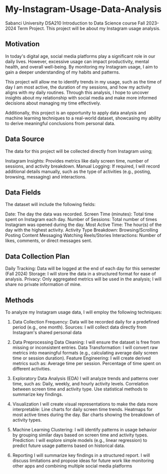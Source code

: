 # My-Instagram-Usage-Data-Analysis
Sabanci University DSA210 Introduction to Data Science course Fall 2023-2024 Term Project.
This project will be about my Instagram usage analysis.

## Motivation
In today's digital age, social media platforms play a significant role in our daily lives. However, excessive usage can impact productivity, mental health, and overall well-being. By monitoring my Instagram usage, I aim to gain a deeper understanding of my habits and patterns.

This project will allow me to identify trends in my usage, such as the time of day I am most active, the duration of my sessions, and how my activity aligns with my daily routines. Through this analysis, I hope to uncover insights about my relationship with social media and make more informed decisions about managing my time effectively.

Additionally, this project is an opportunity to apply data analysis and machine learning techniques to a real-world dataset, showcasing my ability to derive meaningful conclusions from personal data.


## Data Source
The data for this project will be collected directly from Instagram using;

Instagram Insights: Provides metrics like daily screen time, number of sessions, and activity breakdown.
Manual Logging: If required, I will record additional details manually, such as the type of activities (e.g., posting, browsing, messaging) and interactions.

## Data Fields

The dataset will include the following fields:

Date: The day the data was recorded.
Screen Time (minutes): Total time spent on Instagram each day.
Number of Sessions: Total number of times Instagram was opened during the day.
Most Active Time: The hour(s) of the day with the highest activity.
Activity Type Breakdown:
Browsing/Scrolling
Posting Content
Messaging
Watching Reels/Stories
Interactions:
Number of likes, comments, or direct messages sent.


## Data Collection Plan

Daily Tracking: Data will be logged at the end of each day for this semester (Fall 2024)
Storage: I will store the data in a structured format for ease of analysis.
Privacy: Only aggregated metrics will be used in the analysis; I will share no private information of mine.


## Methods
To analyze my Instagram usage data, I will employ the following techniques:

1. Data Collection
Frequency: Data will be recorded daily for a predefined period (e.g., one month).
Sources: I will collect data directly from Instagram's shared personal data

2. Data Preprocessing
Data Cleaning: I will ensure the dataset is free from missing or inconsistent entries.
Data Transformation: I will convert raw metrics into meaningful formats (e.g., calculating average daily screen time or session duration).
Feature Engineering: I will create derived metrics such as:
Average time per session.
Percentage of time spent on different activities.

3. Exploratory Data Analysis (EDA)
I will analyze trends and patterns over time, such as:
Daily, weekly, and hourly activity levels.
Correlation between screen time and activity type.
Use statistical methods to summarize key findings.

4. Visualization
I will create visual representations to make the data more interpretable:
Line charts for daily screen time trends.
Heatmaps for most active times during the day.
Bar charts showing the breakdown of activity types.

5. Machine Learning
Clustering: I will identify patterns in usage behavior by grouping similar days based on screen time and activity types.
Prediction: I will explore simple models (e.g., linear regression) to predict future usage patterns based on historical data.

6. Reporting
I will summarize key findings in a structured report.
I will discuss limitations and propose ideas for future work like monitoring other apps and combining multiple social media platforms


